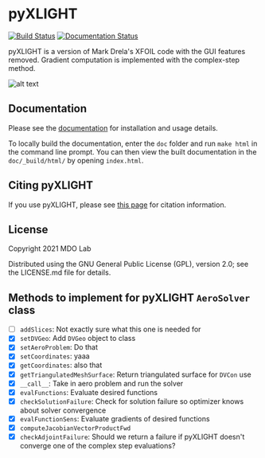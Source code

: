 pyXLIGHT
========
[![Build Status](https://dev.azure.com/mdolab/Public/_apis/build/status/mdolab.pyXLIGHT?repoName=mdolab%2FpyXLIGHT&branchName=main)](https://dev.azure.com/mdolab/Public/_build/latest?definitionId=40&repoName=mdolab%2FpyXLIGHT&branchName=main)
[![Documentation Status](https://readthedocs.com/projects/mdolab-pyxlight/badge/?version=latest&token=7a9e7987d2288b741e09686619f4cd425b1a7348ebbcca59c0d20b2ad5a003f6)](https://mdolab-pyxlight.readthedocs-hosted.com/en/latest/?badge=latest)

pyXLIGHT is a version of Mark Drela's XFOIL code with the GUI features removed.
Gradient computation is implemented with the complex-step method.

![alt text](/doc/assets/airfoil_opt.gif)

Documentation
-------------
Please see the [documentation](https://mdolab-pyxlight.readthedocs-hosted.com/en/latest/) for installation and usage details.

To locally build the documentation, enter the ``doc`` folder and run ``make html`` in the command line prompt.
You can then view the built documentation in the ``doc/_build/html/`` by opening ``index.html``.

Citing pyXLIGHT
---------------
If you use pyXLIGHT, please see [this page](https://mdolab-pyxlight.readthedocs-hosted.com/en/latest/citation.html) for citation information.

License
-------
Copyright 2021 MDO Lab

Distributed using the GNU General Public License (GPL), version 2.0; see the LICENSE.md file for details.

## Methods to implement for pyXLIGHT `AeroSolver` class
- [ ] `addSlices`: Not exactly sure what this one is needed for
- [x] `setDVGeo`: Add `DVGeo` object to class
- [x] `setAeroProblem`: Do that
- [x] `setCoordinates`: yaaa
- [x] `getCoordinates`: also that
- [x] `getTriangulatedMeshSurface`: Return triangulated surface for `DVCon` use
- [x] `__call__`: Take in aero problem and run the solver
- [x] `evalFunctions`: Evaluate desired functions
- [x] `checkSolutionFailure`: Check for solution failure so optimizer knows about solver convergence
- [x] `evalFunctionSens`: Evaluate gradients of desired functions
- [x] `computeJacobianVectorProductFwd`
- [x] `checkAdjointFailure`: Should we return a failure if pyXLIGHT doesn't converge one of the complex step evaluations?
